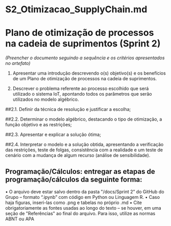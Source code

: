 # S2_Otimizacao_SupplyChain.md

# Plano de otimização de processos na cadeia de suprimentos (Sprint 2)
*(Preencher o documento seguindo a sequência e os critérios apresentados no artefato)* 

1.	Apresentar uma introdução descrevendo o(s) objetivo(s) e os benefícios de um Plano de otimização de processos na cadeia de suprimentos.

2.	Descrever o problema referente ao processo escolhido que será utilizado o sistema IoT, apontando todos os parâmetros que serão utilizados no modelo algébrico.

##2.1.	Definir da técnica de resolução e justificar a escolha;

##2.2.	Determinar o modelo algébrico, destacando o tipo de otimização, a função objetivo e as restrições;

##2.3.	Apresentar e explicar a solução ótima;

##2.4.	Interpretar o modelo e a solução obtida, apresentando a verificação das restrições, teste de folgas, consistência com a realidade e um teste de cenário com a mudança de algum recurso (análise de sensibilidade).

## Programação/Cálculos:  entregar as etapas de programação/cálculos da seguinte forma: 
•	O arquivo deve estar salvo dentro da pasta "/docs/Sprint 2” do GitHub do Grupo – formato “.ipynb” com código em Python ou Linguagem R.
•	Caso haja figuras, inseri-las como .png e tabelas no próprio .md
•	Cite obrigatoriamente as fontes usadas ao longo do texto – se houver, em uma seção de "Referências" ao final do arquivo. Para isso, utilize as normas ABNT ou APA
